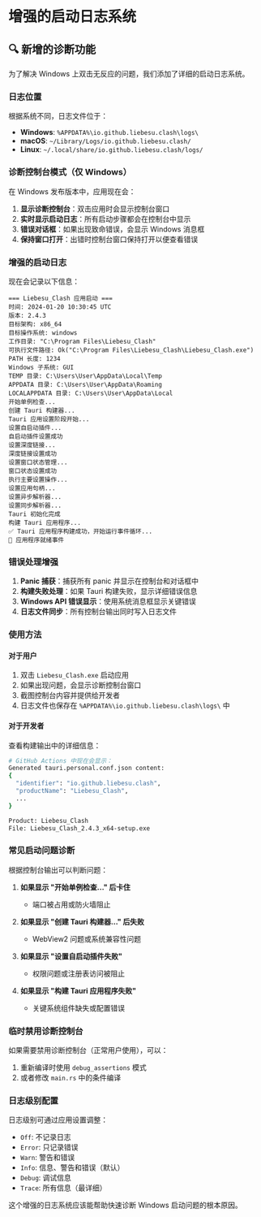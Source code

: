 # 增强的启动日志系统

## 🔍 **新增的诊断功能**

为了解决 Windows 上双击无反应的问题，我们添加了详细的启动日志系统。

### **日志位置**

根据系统不同，日志文件位于：

- **Windows**: `%APPDATA%\io.github.liebesu.clash\logs\`
- **macOS**: `~/Library/Logs/io.github.liebesu.clash/`
- **Linux**: `~/.local/share/io.github.liebesu.clash/logs/`

### **诊断控制台模式（仅 Windows）**

在 Windows 发布版本中，应用现在会：

1. **显示诊断控制台**：双击应用时会显示控制台窗口
2. **实时显示启动日志**：所有启动步骤都会在控制台中显示
3. **错误对话框**：如果出现致命错误，会显示 Windows 消息框
4. **保持窗口打开**：出错时控制台窗口保持打开以便查看错误

### **增强的启动日志**

现在会记录以下信息：

```
=== Liebesu_Clash 应用启动 ===
时间: 2024-01-20 10:30:45 UTC
版本: 2.4.3
目标架构: x86_64
目标操作系统: windows
工作目录: "C:\Program Files\Liebesu_Clash"
可执行文件路径: Ok("C:\Program Files\Liebesu_Clash\Liebesu_Clash.exe")
PATH 长度: 1234
Windows 子系统: GUI
TEMP 目录: C:\Users\User\AppData\Local\Temp
APPDATA 目录: C:\Users\User\AppData\Roaming
LOCALAPPDATA 目录: C:\Users\User\AppData\Local
开始单例检查...
创建 Tauri 构建器...
Tauri 应用设置阶段开始...
设置自启动插件...
自启动插件设置成功
设置深度链接...
深度链接设置成功
设置窗口状态管理...
窗口状态设置成功
执行主要设置操作...
设置应用句柄...
设置异步解析器...
设置同步解析器...
Tauri 初始化完成
构建 Tauri 应用程序...
✅ Tauri 应用程序构建成功，开始运行事件循环...
🚀 应用程序就绪事件
```

### **错误处理增强**

1. **Panic 捕获**：捕获所有 panic 并显示在控制台和对话框中
2. **构建失败处理**：如果 Tauri 构建失败，显示详细错误信息
3. **Windows API 错误显示**：使用系统消息框显示关键错误
4. **日志文件同步**：所有控制台输出同时写入日志文件

### **使用方法**

#### **对于用户**

1. 双击 `Liebesu_Clash.exe` 启动应用
2. 如果出现问题，会显示诊断控制台窗口
3. 截图控制台内容并提供给开发者
4. 日志文件也保存在 `%APPDATA%\io.github.liebesu.clash\logs\` 中

#### **对于开发者**

查看构建输出中的详细信息：

```bash
# GitHub Actions 中现在会显示：
Generated tauri.personal.conf.json content:
{
  "identifier": "io.github.liebesu.clash",
  "productName": "Liebesu_Clash",
  ...
}

Product: Liebesu_Clash
File: Liebesu_Clash_2.4.3_x64-setup.exe
```

### **常见启动问题诊断**

根据控制台输出可以判断问题：

1. **如果显示 "开始单例检查..." 后卡住**
   - 端口被占用或防火墙阻止

2. **如果显示 "创建 Tauri 构建器..." 后失败**
   - WebView2 问题或系统兼容性问题

3. **如果显示 "设置自启动插件失败"**
   - 权限问题或注册表访问被阻止

4. **如果显示 "构建 Tauri 应用程序失败"**
   - 关键系统组件缺失或配置错误

### **临时禁用诊断控制台**

如果需要禁用诊断控制台（正常用户使用），可以：

1. 重新编译时使用 `debug_assertions` 模式
2. 或者修改 `main.rs` 中的条件编译

### **日志级别配置**

日志级别可通过应用设置调整：

- `Off`: 不记录日志
- `Error`: 只记录错误
- `Warn`: 警告和错误
- `Info`: 信息、警告和错误（默认）
- `Debug`: 调试信息
- `Trace`: 所有信息（最详细）

这个增强的日志系统应该能帮助快速诊断 Windows 启动问题的根本原因。

